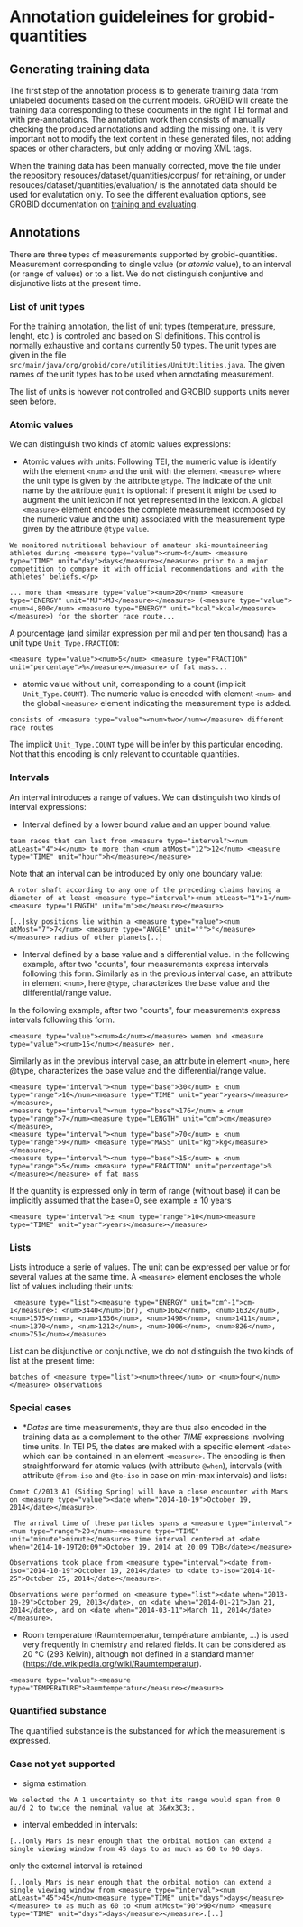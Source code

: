 <h1>Annotation guideleines for grobid-quantities</h1>

## Generating training data

The first step of the annotation process is to generate training data from unlabeled documents based on the current models. GROBID will create the training data corresponding to these documents in the right TEI format and with pre-annotations. The annotation work then consists of manually checking the produced annotations and adding the missing one. It is very important not to modify the text content in these generated files, not adding spaces or other characters, but only adding or moving XML tags. 

When the training data has been manually corrected, move the file under the repository resouces/dataset/quantities/corpus/ for retraining, or under resouces/dataset/quantities/evaluation/ is the annotated data should be used for evalutation only. To see the different evaluation options, see GROBID documentation on [training and evaluating](http://grobid.readthedocs.org/en/latest/Training-the-models-of-Grobid). 

## Annotations

There are three types of measurements supported by grobid-quantities. Measurement corresponding to single value (or _atomic_ value), to an interval (or range of values) or to a list. We do not distinguish conjuntive and disjunctive lists at the present time.  

### List of unit types

For the training annotation, the list of unit types (temperature, pressure, lenght, etc.) is controled and based on SI definitions. This control is normally exhaustive and contains currently 50 types. The unit types are given in the file ```src/main/java/org/grobid/core/utilities/UnitUtilities.java```. 
The given names of the unit types has to be used when annotating measurement. 

The list of units is however not controlled and GROBID supports units never seen before. 

### Atomic values

We can distinguish two kinds of atomic values expressions:

+ Atomic values with units: Following TEI, the numeric value is identify with the element ```<num>``` and the unit with the element ```<measure>``` where the unit type is given by the attribute ```@type```. The indicate of the unit name by the attribute ```@unit``` is optional: if present it might be used to augment the unit lexicon if not yet represented in the lexicon. A global ```<measure>``` element encodes the complete measurement (composed by the numeric value and the unit) associated with the measurement type given by the attribute ```@type``` ```value```. 

```
We monitored nutritional behaviour of amateur ski-mountaineering athletes during <measure type="value"><num>4</num> <measure type="TIME" unit="day">days</measure></measure> prior to a major competition to compare it with official recommendations and with the athletes' beliefs.</p>

... more than <measure type="value"><num>20</num> <measure type="ENERGY" unit="MJ">MJ</measure></measure> (<measure type="value"><num>4,800</num> <measure type="ENERGY" unit="kcal">kcal</measure></measure>) for the shorter race route...

```

A pourcentage (and similar expression per mil and per ten thousand) has a unit type ```Unit_Type.FRACTION```: 

```
<measure type="value"><num>5</num> <measure type="FRACTION" unit="percentage">%</measure></measure> of fat mass...
```

+ atomic value without unit, corresponding to a count (implicit ```Unit_Type.COUNT```). The numeric value is encoded with element ```<num>``` and the global ```<measure>``` element indicating the measurement type is added. 

```
consists of <measure type="value"><num>two</num></measure> different race routes
```

The implicit ```Unit_Type.COUNT``` type will be infer by this particular encoding. Not that this encoding is only relevant to countable quantities. 


### Intervals

An interval introduces a range of values. We can distinguish two kinds of interval expressions:

+ Interval defined by a lower bound value and an upper bound value.

```
team races that can last from <measure type="interval"><num atLeast="4">4</num> to more than <num atMost="12">12</num> <measure type="TIME" unit="hour">h</measure></measure>
```

Note that an interval can be introduced by only one boundary value: 

```
A rotor shaft according to any one of the preceding claims having a diameter of at least <measure type="interval"><num atLeast="1">1</num><measure type="LENGTH" unit="m">m</measure></measure> 
```
```
[..]sky positions lie within a <measure type="value"><num atMost="7">7</num> <measure type="ANGLE" unit="°">°</measure></measure> radius of other planets[..]
```

+ Interval defined by a base value and a differential value. In the following example, after two "counts", four measurements express intervals following this form. Similarly as in the previous interval case, an attribute in element ```<num>```, here ```@type```, characterizes the base value and the differential/range value. 

In the following example, after two "counts", four measurements express intervals following this form.  
```
<measure type="value"><num>4</num></measure> women and <measure type="value"><num>15</num></measure> men,
```
Similarly as in the previous interval case, an attribute in element ```<num>```, here @type, characterizes the base value and the differential/range value.
```
<measure type="interval"><num type="base">30</num> ± <num type="range">10</num><measure type="TIME" unit="year">years</measure></measure>, 
<measure type="interval"><num type="base">176</num> ± <num type="range">7</num><measure type="LENGTH" unit="cm">cm</measure></measure>, 
<measure type="interval"><num type="base">70</num> ± <num type="range">9</num> <measure type="MASS" unit="kg">kg</measure></measure>, 
<measure type="interval"><num type="base">15</num> ± <num type="range">5</num> <measure type="FRACTION" unit="percentage">%</measure></measure> of fat mass
```

If the quantity is expressed only in term of range (without base) it can be implicitly assumed that the base=0, see example ± 10 years
```
<measure type="interval">± <num type="range">10</num><measure type="TIME" unit="year">years</measure></measure>
```
### Lists

Lists introduce a serie of values. The unit can be expressed per value or for several values at the same time. A ```<measure>``` element encloses the whole list of values including their units: 

```
 <measure type="list"><measure type="ENERGY" unit="cm^-1">cm-1</measure>: <num>3440</num>(br), <num>1662</num>, <num>1632</num>, <num>1575</num>, <num>1536</num>, <num>1498</num>, <num>1411</num>, <num>1370</num>, <num>1212</num>, <num>1006</num>, <num>826</num>, <num>751</num></measure> 
```

List can be disjunctive or conjunctive, we do not distinguish the two kinds of list at the present time:

```
batches of <measure type="list"><num>three</num> or <num>four</num></measure> observations
```

### Special cases

+ **Dates* are time measurements, they are thus also encoded in the training data as a complement to the other _TIME_ expressions involving time units. In TEI P5, the dates are maked with a specific element ```<date>``` which can be contained in an element ```<measure>```. The encoding is then straightforward for atomic values (with attribute ```@when```), intervals (with attribute ```@from-iso``` and ```@to-iso``` in case on min-max intervals) and lists:

```
Comet C/2013 A1 (Siding Spring) will have a close encounter with Mars on <measure type="value"><date when="2014-10-19">October 19, 2014</date></measure>.
```

```
 The arrival time of these particles spans a <measure type="interval"><num type="range">20</num>-<measure type="TIME" unit="minute">minute</measure> time interval centered at <date when="2014-10-19T20:09">October 19, 2014 at 20:09 TDB</date></measure>
```

```
Observations took place from <measure type="interval"><date from-iso="2014-10-19">October 19, 2014</date> to <date to-iso="2014-10-25">October 25, 2014</date></measure>.
```

```
Observations were performed on <measure type="list"><date when="2013-10-29">October 29, 2013</date>, on <date when="2014-01-21">Jan 21, 2014</date>, and on <date when="2014-03-11">March 11, 2014</date></measure>.
```

+ Room temperature (Raumtemperatur, température ambiante, ...) is used very frequently in chemistry and related fields. It can be considered as 20 °C (293 Kelvin), although not defined in a standard manner (https://de.wikipedia.org/wiki/Raumtemperatur).

```
<measure type="value"><measure type="TEMPERATURE">Raumtemperatur</measure></measure>
```

### Quantified substance

The quantified substance is the substanced for which the measurement is expressed.  


### Case not yet supported

+ sigma estimation:

```
We selected the A 1 uncertainty so that its range would span from 0 au/d 2 to twice the nominal value at 3&#x3C3;.
```

+ interval embedded in intervals: 
```
[..]only Mars is near enough that the orbital motion can extend a single viewing window from 45 days to as much as 60 to 90 days.
```
only the external interval is retained
```
[..]only Mars is near enough that the orbital motion can extend a single viewing window from <measure type="interval"><num atLeast="45">45</num><measure type="TIME" unit="days">days</measure></measure> to as much as 60 to <num atMost="90">90</num> <measure type="TIME" unit="days">days</measure></measure>.[..]

